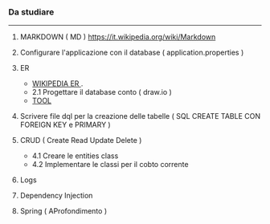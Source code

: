 ###  Da studiare 
-----

1. MARKDOWN ( MD ) https://it.wikipedia.org/wiki/Markdown
2. Configurare l'applicazione con il database ( application.properties )
2. ER 
    - [WIKIPEDIA ER ](https://it.wikipedia.org/wiki/Modello_E-R#:~:text=Il%20modello%20entit%C3%A0%2Drelazione%20viene,relazione%20(o%20diagramma%20E%2DR)).
     - 2.1 Progettare il database conto  ( draw.io ) 
     - [TOOL](https://dbschema.com/?utm_source=baeldung&utm_medium=ads&utm_campaign=standard1&utm_content=homepage) 
3. Scrivere file  dql per la creazione delle tabelle ( SQL CREATE TABLE CON FOREIGN KEY  e PRIMARY )
4. CRUD ( Create Read Update Delete ) 
     - 4.1 Creare le entities class  
     - 4.2 Implementare le classi per il cobto corrente

4. Logs  
5. Dependency Injection 
6. Spring  ( AProfondimento ) 